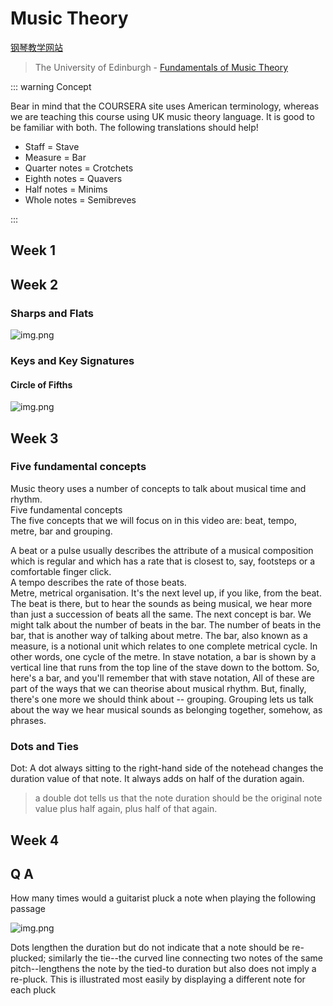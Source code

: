# Music Theory

[钢琴教学网站](https://www.musictheory.net/)

> The University of Edinburgh - [Fundamentals of Music Theory](https://www.coursera.org/learn/edinburgh-music-theory/home/welcome)

::: warning Concept

Bear in mind that the COURSERA site uses American terminology, whereas we are teaching this course using UK music theory language. It is good to be familiar with both. The following translations should help!

- Staff = Stave
- Measure = Bar
- Quarter notes = Crotchets
- Eighth notes = Quavers
- Half notes = Minims
- Whole notes = Semibreves

:::

## Week 1

## Week 2

### Sharps and Flats

![img.png](/image/learn/art/sharps_and_flats.png)

### Keys and Key Signatures

#### Circle of Fifths

![img.png](/image/learn/art/circle_of_fifths.png)

## Week 3

### Five fundamental concepts

Music theory uses a number of concepts to talk about musical time and rhythm.   
Five fundamental concepts  
The five concepts that we will focus on in this video are: beat, tempo, metre, bar and grouping.

A beat or a pulse usually describes the attribute of a musical composition which is regular and which has a rate that is closest to, say, footsteps or a comfortable finger click.  
A tempo describes the rate of those beats.  
Metre, metrical organisation. It's the next level up, if you like, from the beat. The beat is there, but to hear the sounds as being musical, we hear more than just a succession of beats all the same.
The next concept is bar. We might talk about the number of beats in the bar. The number of beats in the bar, that is another way of talking about metre. The bar, also known as a measure, is a notional unit which relates to one complete metrical cycle. In other words, one cycle of the metre.
In stave notation, a bar is shown by a vertical line that runs from the top line of the stave down to the bottom. So, here's a bar, and you'll remember that with stave notation,
All of these are part of the ways that we can theorise about musical rhythm. But, finally, there's one more we should think about -- grouping.
Grouping lets us talk about the way we hear musical sounds as belonging together, somehow, as phrases.

### Dots and Ties

Dot: A dot always sitting to the right-hand side of the notehead changes the duration value of that note. It always adds on half of the duration again.
> a double dot tells us that the note duration should be the original note value plus half again, plus half of that again.

## Week 4

## Q A

How many times would a guitarist pluck a note when playing the following passage

![img.png](/image/learn/art/q1.png)

Dots lengthen the duration but do not indicate that a note should be re-plucked; similarly the tie--the curved line connecting two notes of the same pitch--lengthens the note by the tied-to duration but also does not imply a re-pluck. This is illustrated most easily by displaying a different note for each pluck

